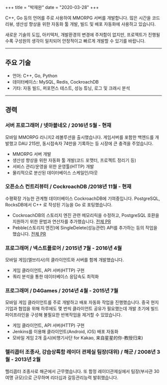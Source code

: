 +++
title = "박재완"
date = "2020-03-28"
+++

C++, Go 등의 언어를 주로 사용하여 MMORPG 서버를 개발합니다. 많은 시간을 코드리뷰, 생산성 향상을 위한 자동화 툴 개발, 빌드 및 배포 자동화에 사용하고 있습니다.

새로운 기술의 도입, 아키텍처, 개발환경의 변경에 주저함이 없지만, 프로젝트가 진행될수록 구성원의 생각이 일치되어 안정적이고 빠르게 개발할 수 있기를 바랍니다.

---

## 주요 기술

- 언어: C++, Go, Python
- 데이터베이스: MySQL, Redis, CockroachDB
- 기타: 자동 빌드, 퍼포먼스 테스트, 성능 튜닝, 로그 및 크래시 분석

---

## 경력

### 서버 프로그래머 / 넷마블네오 / 2016년 5월 - 현재

모바일 MMORPG 리니지2 레볼루션을 출시했습니다. 게임서버를 포함한 백엔드를
 개발했고 DAU 215만, 동시접속자 74만을 기록하는 등 시장에 큰 충격을 주었습니다.

- MMORPG 서버 개발
- 생산성 향상을 위한 자동화 툴 개발(코드 포맷터, 프로젝트 정리기 등)
- 서비스 관리/운영을 위한 운영툴(HTTP) 개발
- 물리적으로 분산된 데이터베이스 스케일인/아웃

### 오픈소스 컨트리뷰터 / CockroachDB /2018년 11월 - 현재

수평확장 가능한 관계형 데이터베이스 CockroachDB에 기여중입니다. PostgreSQL, RocksDB에서 C++ 로 작성된 기능을 Go 로 포팅했습니다.

- CockroachDB의 스토리지 엔진 관련 메모리릭을 수정하고, PostgreSQL 호환을 지원하기 위한 문법과 연산자를 추가했습니다. [전체 PR](https://github.com/cockroachdb/cockroach/pulls?q=is%3Apr+author%3Ahueypark+)
- Pebble(스토리지 엔진)에 SingleDelete(성능관련) API를 추가하는 등의 작업을 했습니다. [전체 PR](https://github.com/cockroachdb/pebble/pulls?q=is%3Apr+author%3Ahueypark+)

### 프로그래머 / 넥스트플로어 / 2015년 7월 - 2016년 4월

모바일 게임(엘브리사)의 클라이언트와 서버를 함께 개발했습니다.

- 게임 클라이언트, API 서버(HTTP) 구현
- 쿼리 분석을 통한 데이터베이스 응답속도 최적화

### 프로그래머 / D4Games / 2014년 4월 - 2015년 7월

모바일 게임 클라이언트를 주로 개발하고 배포 자동화 작업을 진행했습니다. 중국 현지 기업과 협업을 위해 하루에도 몇 번씩 클라이언트 공유가 필요했는데 개발 초기에 빌드 파이프라인을 구성해 불필요한 반복작업을 제거할 수 있었습니다.

- 게임 클라이언트, API 서버(HTTP) 구현
- Jenkins를 이용해 클라이언트(Android, iOS) 배포 자동화
- 모바일 게임 2개 출시(비행기사단 for Kakao, 来自星星的你-教授归来)

### 헬리콥터 조종사, 강습상륙함 레이더 관제실 팀장(대위) / 해군 / 2008년 3월 - 2013년 2월

헬리콥터 조종사로 해군에서 근무했습니다. 또 함정 레이더관제실에서 팀장(부사관 30여명 규모)으로 근무하며 리더십과 갈등관리능력 발휘했습니다.
